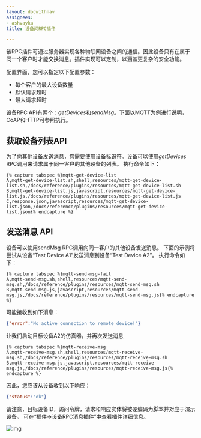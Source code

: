 ```yaml
---
layout: docwithnav
assignees:
- ashvayka
title: 设备间RPC插件

---
```



该RPC插件可通过服务器实现各种物联网设备之间的通信。因此设备只有在属于同一个客户时才能交换消息。插件实现可以定制，以涵盖更复杂的安全功能。


配置界面，您可以指定以下配置参数：

- 每个客户的最大设备数量
- 默认请求超时
- 最大请求超时


设备RPC API有两个：*getDevices*和*sendMsg*。下面以MQTT为例进行说明，CoAP和HTTP可参照执行。

## 获取设备列表API
为了向其他设备发送消息，您需要使用设备标识符。设备可以使用*getDevices* RPC调用来请求属于同一客户的其他设备的列表。
执行命令如下：

	{% capture tabspec %}mqtt-get-device-list
	A,mqtt-get-device-list.sh,shell,resources/mqtt-get-device-list.sh,/docs/reference/plugins/resources/mqtt-get-device-list.sh
	B,mqtt-get-device-list.js,javascript,resources/mqtt-get-device-list.js,/docs/reference/plugins/resources/mqtt-get-device-list.js
	C,response.json,javascript,resources/mqtt-get-device-list.json,/docs/reference/plugins/resources/mqtt-get-device-list.json{% endcapture %}

## 发送消息 API

设备可以使用sendMsg RPC调用向同一客户的其他设备发送消息。
下面的示例将尝试从设备“Test Device A1”发送消息到设备“Test Device A2”。
执行命令如下：

	{% capture tabspec %}mqtt-send-msg-fail
	A,mqtt-send-msg.sh,shell,resources/mqtt-send-msg.sh,/docs/reference/plugins/resources/mqtt-send-msg.sh
	B,mqtt-send-msg.js,javascript,resources/mqtt-send-msg.js,/docs/reference/plugins/resources/mqtt-send-msg.js{% endcapture %}

可能接收到如下消息：

```json
{"error":"No active connection to remote device!"}
```

让我们启动目标设备A2的仿真器，并再次发送消息

	{% capture tabspec %}mqtt-receive-msg
	A,mqtt-receive-msg.sh,shell,resources/mqtt-receive-msg.sh,/docs/reference/plugins/resources/mqtt-receive-msg.sh
	B,mqtt-receive-msg.js,javascript,resources/mqtt-receive-msg.js,/docs/reference/plugins/resources/mqtt-receive-msg.js{% endcapture %}

因此，您应该从设备收到以下响应：

```json
{"status":"ok"}
```
请注意，目标设备ID，访问令牌，请求和响应实体将被硬编码为脚本并对应于演示设备。
可在“插件->设备RPC消息插件”中查看插件详细信息。

![img](http://help.gzhaibaogd.com/images/plugin-rpcmessage.png)

